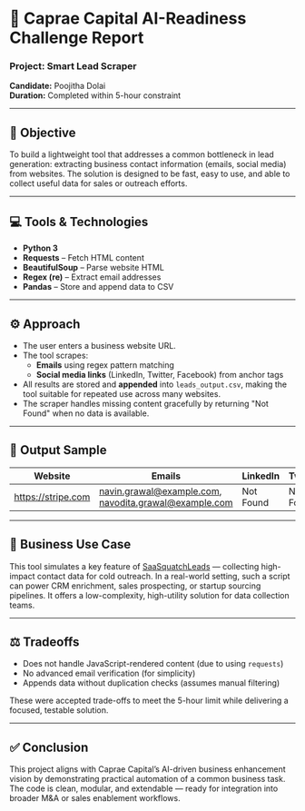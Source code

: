 # 📝 Caprae Capital AI-Readiness Challenge Report  
### Project: Smart Lead Scraper  
**Candidate:** Poojitha Dolai  
**Duration:** Completed within 5-hour constraint

---

## 🧠 Objective

To build a lightweight tool that addresses a common bottleneck in lead generation: extracting business contact information (emails, social media) from websites. The solution is designed to be fast, easy to use, and able to collect useful data for sales or outreach efforts.

---

## 💻 Tools & Technologies

- **Python 3**
- **Requests** – Fetch HTML content
- **BeautifulSoup** – Parse website HTML
- **Regex (re)** – Extract email addresses
- **Pandas** – Store and append data to CSV

---

## ⚙️ Approach

- The user enters a business website URL.
- The tool scrapes:
  - **Emails** using regex pattern matching
  - **Social media links** (LinkedIn, Twitter, Facebook) from anchor tags
- All results are stored and **appended** into `leads_output.csv`, making the tool suitable for repeated use across many websites.
- The scraper handles missing content gracefully by returning "Not Found" when no data is available.

---

## 🧪 Output Sample

| Website             | Emails                                  | LinkedIn   | Twitter    | Facebook    |
|---------------------|------------------------------------------|------------|------------|-------------|
| https://stripe.com  | navin.grawal@example.com, navodita.grawal@example.com | Not Found | Not Found | Not Found |

---

## 🎯 Business Use Case

This tool simulates a key feature of [SaaSquatchLeads](https://www.saasquatchleads.com) — collecting high-impact contact data for cold outreach. In a real-world setting, such a script can power CRM enrichment, sales prospecting, or startup sourcing pipelines. It offers a low-complexity, high-utility solution for data collection teams.

---

## ⚖️ Tradeoffs

- Does not handle JavaScript-rendered content (due to using `requests`)
- No advanced email verification (for simplicity)
- Appends data without duplication checks (assumes manual filtering)

These were accepted trade-offs to meet the 5-hour limit while delivering a focused, testable solution.

---

## ✅ Conclusion

This project aligns with Caprae Capital’s AI-driven business enhancement vision by demonstrating practical automation of a common business task. The code is clean, modular, and extendable — ready for integration into broader M&A or sales enablement workflows.

